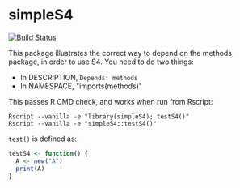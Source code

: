 # simpleS4

[![Build Status](https://travis-ci.org/hadley/simpleS4.png?branch=master)](https://travis-ci.org/hadley/simpleS4)

This package illustrates the correct way to depend on the methods package, in order to use S4.  You need to do two things:

* In DESCRIPTION, `Depends: methods`
* In NAMESPACE, "imports(methods)"

This passes R CMD check, and works when run from Rscript:

    Rscript --vanilla -e "library(simpleS4); testS4()"
    Rscript --vanilla -e "simpleS4::testS4()"

`test()` is defined as:

```r
testS4 <- function() {
  A <- new("A")
  print(A)
}
```
